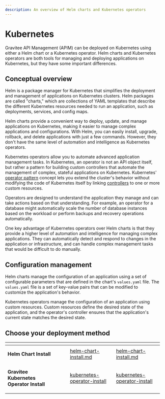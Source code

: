 ```yaml
---
description: An overview of Helm charts and Kubernetes operators
---
```


# Kubernetes

Gravitee API Management (APIM) can be deployed on Kubernetes using either a Helm chart or a Kubernetes operator. Helm charts and Kubernetes operators are both tools for managing and deploying applications on Kubernetes, but they have some important differences.

## Conceptual overview

Helm is a package manager for Kubernetes that simplifies the deployment and management of applications on Kubernetes clusters. Helm packages are called "charts," which are collections of YAML templates that describe the different Kubernetes resources needed to run an application, such as deployments, services, and config maps.

Helm charts provide a convenient way to deploy, update, and manage applications on Kubernetes, making it easier to manage complex applications and configurations. With Helm, you can easily install, upgrade, rollback, and delete applications with just a few commands. However, they don't have the same level of automation and intelligence as Kubernetes operators.

Kubernetes operators allow you to automate advanced application management tasks. In Kubernetes, an operator is not an API object itself, but rather a pattern for building custom controllers that automate the management of complex, stateful applications on Kubernetes. Kubernetes' [operator pattern](https://kubernetes.io/docs/concepts/extend-kubernetes/operator/) concept lets you extend the cluster's behavior without modifying the code of Kubernetes itself by linking [controllers](https://kubernetes.io/docs/concepts/architecture/controller/) to one or more custom resources.&#x20;

Operators are designed to understand the application they manage and can take actions based on that understanding. For example, an operator for a database might automatically scale the number of database instances based on the workload or perform backups and recovery operations automatically.

One key advantage of Kubernetes operators over Helm charts is that they provide a higher level of automation and intelligence for managing complex applications. They can automatically detect and respond to changes in the application or infrastructure, and can handle complex management tasks that would be difficult to do manually.

## Configuration management

Helm charts manage the configuration of an application using a set of configurable parameters that are defined in the chart's `values.yaml` file. The `values.yaml` file is a set of key-value pairs that can be modified to customize the application's behavior.&#x20;

Kubernetes operators manage the configuration of an application using custom resources. Custom resources define the desired state of the application, and the operator's controller ensures that the application's current state matches the desired state.

## Choose your deployment method

<table data-card-size="large" data-view="cards"><thead><tr><th></th><th></th><th data-hidden></th><th data-hidden data-type="content-ref"></th><th data-hidden data-card-target data-type="content-ref"></th></tr></thead><tbody><tr><td><p></p><p><strong>Helm Chart Install</strong></p></td><td></td><td></td><td><a href="helm-chart-install.md">helm-chart-install.md</a></td><td><a href="helm-chart-install.md">helm-chart-install.md</a></td></tr><tr><td><p></p><p><strong>Gravitee Kubernetes Operator Install</strong></p></td><td></td><td></td><td><a href="kubernetes-operator-install/">kubernetes-operator-install</a></td><td><a href="kubernetes-operator-install/">kubernetes-operator-install</a></td></tr></tbody></table>

